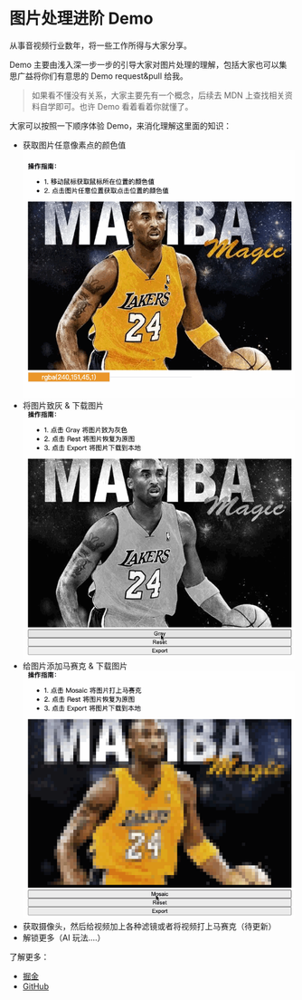 
# 图片处理进阶 Demo

从事音视频行业数年，将一些工作所得与大家分享。

Demo 主要由浅入深一步一步的引导大家对图片处理的理解，包括大家也可以集思广益将你们有意思的 Demo request&pull 给我。

> 如果看不懂没有关系，大家主要先有一个概念，后续去 MDN 上查找相关资料自学即可。也许 Demo 看着看着你就懂了。

大家可以按照一下顺序体验 Demo，来消化理解这里面的知识：

- 获取图片任意像素点的颜色值
  ![Demo 效果图](./get_image_pixel_rgba.gif)
- 将图片致灰 & 下载图片
  ![Demo 效果图](./processing_img_to_gray.gif)
- 给图片添加马赛克 & 下载图片
  ![Demo 效果图](./processing_img_add_mosaic.gif)
- 获取摄像头，然后给视频加上各种滤镜或者将视频打上马赛克（待更新）
- 解锁更多（AI 玩法....）

了解更多：

- [掘金](https://juejin.cn/user/3421335914811086)
- [GitHub](https://github.com/chudongvip)
